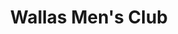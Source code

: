 ---
title: "Wallas Men's Club"
url: /ciudad-autonoma-de-buenos-aires/wallas-mens-club/
shop: peluquería
---